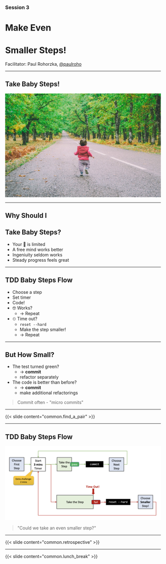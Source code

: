 ### Session 3

# Make Even
# Smaller Steps!

Facilitator: Paul Rohorzka, [@paulroho](https://twitter.com/paulroho) 

---

## Take Baby Steps!

![Baby Steps](baby-steps.jpg)

---

## Why Should I
## Take Baby Steps?

- Your 🧠 is limited
- A free mind works better
- Ingeniuity seldom works
- Steady progress feels great

---

## TDD Baby Steps Flow

- Choose a step
- Set timer
- Code!
- 🤓 Works?
  - → Repeat
- ⏲ Time out?
  - `reset --hard`
  - Make the step smaller!
  - → Repeat

---

## But How Small?

- The test turned green?
  - → **commit**
  - refactor separately
- The code is better than before?
  - → **commit**
  - make additional refactorings

> Commit often - "micro commits"

---

{{< slide content="common.find_a_pair" >}}

---

## TDD Baby Steps Flow

![Baby Steps Flow](baby-steps-flow.png)

> "Could we take an even smaller step?"

---

{{< slide content="common.retrospective" >}}

---

{{< slide content="common.lunch_break" >}}
